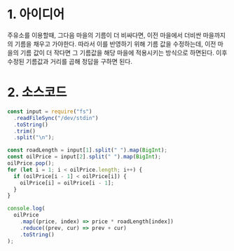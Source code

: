 # 1. 아이디어

주유소를 이용할때, 그다음 마을의 기름이 더 비싸다면, 이전 마을에서 더비싼 마을까지의 기름을 채우고 가야한다. 따라서 이를 반영하기 위해 기름 값을 수정하는데, 이전 마을의 기름 값이 더 작다면 그 기름값을 해당 마을에 적용시키는 방식으로 하면된다. 이후 수정된 기름값과 거리를 곱해 정답을 구하면 된다.

# 2. 소스코드

```javascript
const input = require("fs")
  .readFileSync("/dev/stdin")
  .toString()
  .trim()
  .split("\n");

const roadLength = input[1].split(" ").map(BigInt);
const oilPrice = input[2].split(" ").map(BigInt);
oilPrice.pop();
for (let i = 1; i < oilPrice.length; i++) {
  if (oilPrice[i - 1] < oilPrice[i]) {
    oilPrice[i] = oilPrice[i - 1];
  }
}

console.log(
  oilPrice
    .map((price, index) => price * roadLength[index])
    .reduce((prev, cur) => prev + cur)
    .toString()
);
```
